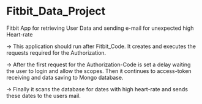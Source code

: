 # Fitbit_Data_Project
Fitbit App for retrieving User Data and sending e-mail for unexpected high Heart-rate


-> This application should run after Fitbit_Code. It creates and executes the requests required for the Authorization.

-> After the first request for the Authorization-Code is set a delay waiting the user to login and allow the scopes. 
   Then it continues to access-token receiving and data saving to Mongo database.
   
-> Finally it scans the database for dates with high heart-rate and sends these dates to the users mail.   
   
